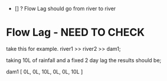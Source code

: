 - [] ? Flow Lag should go from river to river

# Flow Lag - NEED TO CHECK

take this for example. river1 >> river2 >> dam1;

taking 10L of rainfall and a fixed 2 day lag the results should be;

dam1 [ 0L, 0L, 10L, 0L, 0L, 10L ]


